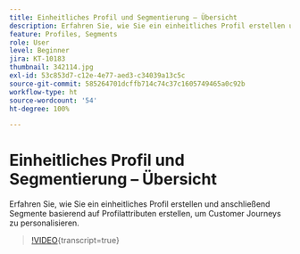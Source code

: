 ```yaml
---
title: Einheitliches Profil und Segmentierung – Übersicht
description: Erfahren Sie, wie Sie ein einheitliches Profil erstellen und anschließend Segmente basierend auf Profilattributen erstellen, um Customer Journeys zu personalisieren.
feature: Profiles, Segments
role: User
level: Beginner
jira: KT-10183
thumbnail: 342114.jpg
exl-id: 53c853d7-c12e-4e77-aed3-c34039a13c5c
source-git-commit: 585264701dcffb714c74c37c1605749465a0c92b
workflow-type: ht
source-wordcount: '54'
ht-degree: 100%

---
```


# Einheitliches Profil und Segmentierung – Übersicht

Erfahren Sie, wie Sie ein einheitliches Profil erstellen und anschließend Segmente basierend auf Profilattributen erstellen, um Customer Journeys zu personalisieren.

>[!VIDEO](https://video.tv.adobe.com/v/342114?quality=12&learn=on){transcript=true}
